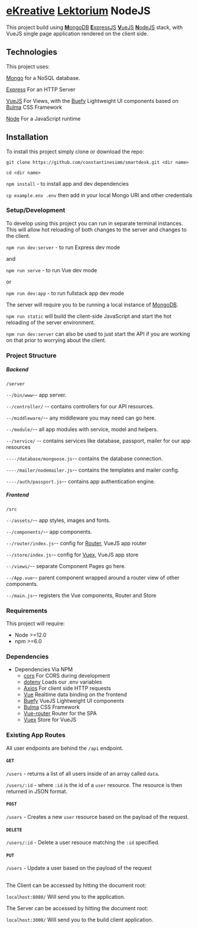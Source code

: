 # [e**K**reative](https://www.ekreative.com/) [L**ek**torium](https://www.facebook.com/lektorium.ek/) NodeJS

This project build using [**M**ongoDB](https://www.mongodb.com/) [**E**xpressJS](https://expressjs.com/) [**V**ueJS](https://vuejs.org/) [**N**odeJS](https://nodejs.org/en/) stack, with VueJS single page application rendered on the client side.


## Technologies
This project uses:

[Mongo](https://www.mongodb.com/) for a NoSQL database.

[Express](https://expressjs.com/) For an HTTP Server

[VueJS](https://vuejs.org/) For Views, with the [Buefy](https://buefy.org/) Lightweight UI components based on [Bulma](https://bulma.io/) CSS Framework 

[Node](https://nodejs.org/en/) For a JavaScript runtime

## Installation

To install this project simply clone or download the repo:

`git clone https://github.com/constantinesimm/smartdesk.git <dir name>`

`cd <dir name>`

`npm install` - to install app and dev dependencies

`cp example.env .env` then add in your local Mongo URI and other credentials

### Setup/Development

To develop using this project you can run in separate terminal instances. This will allow hot reloading of both changes to the server and changes to the client.

`npm run dev:server` - to run Express dev mode

and

`npm run serve` - to run Vue dev mode 

or

`npm run dev:app` - to run fullstack app dev mode

The server will require you to be running a local instance of [MongoDB](https://www.mongodb.com/).

`npm run static` will build the client-side JavaScript and start the hot reloading of the server environment. 

`npm run dev:server` can also be used to just start the API if you are working on that prior to worrying about the client.


### Project Structure

##### Backend

`/server`

`--/bin/www`-- app server.

`--/controller/` -- contains controllers for our API resources.

`--/middleware/`-- any middleware you may need can go here.

`--/module/`-- all app modules with service, model and helpers.

`--/service/` -- contains services like database, passport, mailer for our app resources

`----/database/mongoose.js`-- contains the database connection.

`----/mailer/nodemailer.js`-- contains the templates and mailer config.

`----/auth/passport.js`-- contains app authentication engine.


##### Frontend

`/src`

`--/assets/`-- app styles, images and fonts.

`--/components/`-- app components.

`--/router/index.js`-- config for [Router](https://router.vuejs.org/), VueJS app router

`--/store/index.js`-- config for [Vuex](https://vuex.vuejs.org/), VueJS app store

`--/views/`-- separate Component Pages go here.

`--/App.vue`-- parent component wrapped around a router view of other components.

`--/main.js`-- registers the Vue components, Router and Store


### Requirements

This project will require:

* Node >=12.0
* npm >=6.0

### Dependencies 

* Dependencies Via NPM
	* [cors](https://github.com/expressjs/cors) For CORS during development
	* [dotenv](https://github.com/motdotla/dotenv) Loads our .env variables
	* [Axios](https://github.com/axios/axios) For client side HTTP requests
	* [Vue](https://vuejs.org/) Realtime data binding on the frontend
	* [Buefy](https://buefy.org/) VueJS Lightweight UI components
	* [Bulma](https://bulma.io/) CSS Framework
	* [Vue-router](https://github.com/vuejs/vue-router) Router for the SPA 
	* [Vuex](https://vuex.vuejs.org/) Store for VueJS


### Existing App Routes

All user endpoints are behind the `/api` endpoint.

#### `GET`
`/users` - returns a list of all users inside of an array called `data`.

`/users/:id` - where `:id` is the id of a `user` resource. The resource is then returned in JSON format.

#### `POST`
`/users` - Creates a new `user` resource based on the payload of the request.

#### `DELETE`
`/users/:id` - Delete a user resouce matching the `:id` specified.

#### `PUT`
`/users` - Update a user based on the payload of the request

##

The Client can be accessed by hitting the document root:

`localhost:8080/` Will send you to the application.

The Server can be accessed by hitting the document root:

`localhost:3000/` Will send you to the build client application.
